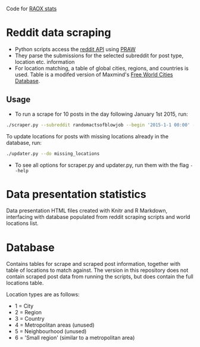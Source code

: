 Code for [RAOX stats](http://elleray-sherman.github.io/)

Reddit data scraping
=====================

- Python scripts access the [reddit API](https://www.reddit.com/dev/api) using [PRAW](https://praw.readthedocs.org/en/stable/)
- They parse the submissions for the selected subreddit for post type, location etc. information
- For location matching, a table of global cities, regions, and countries is used. Table is a modifed version of Maxmind's [Free World Cities Database](https://www.maxmind.com/en/free-world-cities-database).

Usage
-------

- To run a scrape for 10 posts in the day following January 1st 2015, run:

```bash
./scraper.py --subreddit randomactsofblowjob --begin '2015-1-1 00:00' --end '2015-1-2 00:00' --limit 10
```

To update locations for posts with missing locations already in the database, run:

```bash
./updater.py --do missing_locations
```

- To see all options for scraper.py and updater.py, run them with the flag `--help`

Data presentation statistics
==========================

Data presentation HTML files created with Knitr and R Markdown, interfacing with database populated from reddit scraping scripts and world locations list.

Database
========

Contains tables for scrape and scraped post information, together with table of locations to match against. The version in this repository does not contain scraped post data from running the scripts, but does contain the full locations table.

Location types are as follows:

- 1 = City
- 2 = Region
- 3 = Country
- 4 = Metropolitan areas (unused)
- 5 = Neighbourhood (unused)
- 6 = 'Small region' (similar to a metropolitan area)
